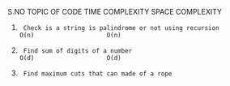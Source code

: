 S.NO    TOPIC OF CODE                                                       TIME COMPLEXITY         SPACE COMPLEXITY

1.      Check is a string is palindrome or not using recursion              O(n)                    O(n)
2.      Find sum of digits of a number                                      O(d)                    O(d)
3.      Find maximum cuts that can made of a rope                           
